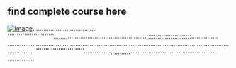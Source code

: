 ## find complete course here   

[![Image](https://github.com/yankils/Simple-DevOps-Project/blob/master/Devops_course.PNG "DevOps Project - CI/CD with Jenkins Ansible Docker Kubernetesss ")](https://www.udemy.com/course/valaxy-devops/?referralCode=8147A5CF4C8C7D9E253F)....................................
''''''''''''''''''''''''',,,,,,,,............................................;;;;;;;;;;;;;;;;;;;;;;;;...............
..........................................................................................................................................
'''''''''''''''''''''''''''...............,,,,,,,,,,,................................................
...............
